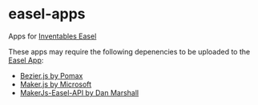 # easel-apps
Apps for [Inventables Easel](http://easel.inventables.com)

These apps may require the following depenencies to be uploaded to the [Easel App](http://easel.inventables.com/apps):

* [Bezier.js by Pomax](https://pomax.github.io/bezierjs/bezier.js)
* [Maker.js by Microsoft](http://microsoft.github.io/maker.js/target/js/browser.maker.js)
* [MakerJs-Easel-API by Dan Marshall](https://raw.githubusercontent.com/danmarshall/makerjs-easel-api/master/browser.makerjs-easel-api.js)

